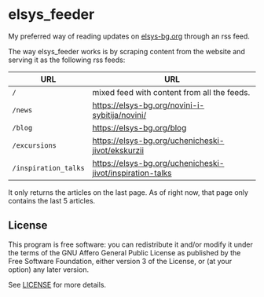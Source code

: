 # elsys_feeder

My preferred way of reading updates on [elsys-bg.org](https://elsys-bg.org/) through an rss feed.

The way elsys_feeder works is by scraping content from the website and serving it as the following rss feeds:

| URL                  | URL                                                         |
| -------------------- | ----------------------------------------------------------- |
| `/`                  | mixed feed with content from all the feeds.                 |
| `/news`              | <https://elsys-bg.org/novini-i-sybitija/novini/>            |
| `/blog`              | <https://elsys-bg.org/blog>                                 |
| `/excursions`        | <https://elsys-bg.org/uchenicheski-jivot/ekskurzii>         |
| `/inspiration_talks` | <https://elsys-bg.org/uchenicheski-jivot/inspiration-talks> |

It only returns the articles on the last page. As of right now, that page only contains the last 5 articles.

## License

This program is free software: you can redistribute it and/or modify
it under the terms of the GNU Affero General Public License as published by
the Free Software Foundation, either version 3 of the License, or
(at your option) any later version.

See [LICENSE](./LICENSE) for more details.
